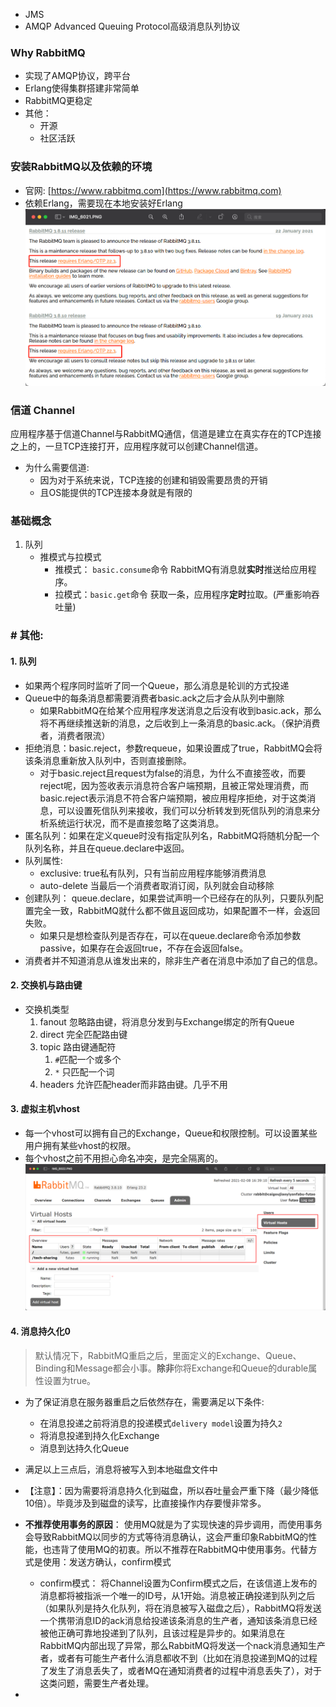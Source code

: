 * JMS
* AMQP Advanced Queuing Protocol高级消息队列协议



### Why RabbitMQ

* 实现了AMQP协议，跨平台
* Erlang使得集群搭建非常简单
* RabbitMQ更稳定
* 其他：
    * 开源
    * 社区活跃

### 安装RabbitMQ以及依赖的环境

* 官网: [https://www.rabbitmq.com](https://www.rabbitmq.com)
* 依赖Erlang，需要现在本地安装好Erlang
![img.png](img.png)

### 信道 Channel

应用程序基于信道Channel与RabbitMQ通信，信道是建立在真实存在的TCP连接之上的，一旦TCP连接打开，应用程序就可以创建Channel信道。

* 为什么需要信道:
    * 因为对于系统来说，TCP连接的创建和销毁需要昂贵的开销
    * 且OS能提供的TCP连接本身就是有限的



### 基础概念

1. 队列
    * 推模式与拉模式
        * 推模式： `basic.consume`命令 RabbitMQ有消息就**实时**推送给应用程序。
        * 拉模式：`basic.get`命令 获取一条，应用程序**定时**拉取。(严重影响吞吐量)









### # 其他:

#### 1. 队列

* 如果两个程序同时监听了同一个Queue，那么消息是轮训的方式投递
* Queue中的每条消息都需要消费者basic.ack之后才会从队列中删除
    * 如果RabbitMQ在给某个应用程序发送消息之后没有收到basic.ack，那么将不再继续推送新的消息，之后收到上一条消息的basic.ack。（保护消费者，消费者限流）
* 拒绝消息：basic.reject，参数requeue，如果设置成了true，RabbitMQ会将该条消息重新放入队列中，否则直接删除。
    * 对于basic.reject且request为false的消息，为什么不直接签收，而要reject呢，因为签收表示消息符合客户端预期，且被正常处理消费，而basic.reject表示消息不符合客户端预期，被应用程序拒绝，对于这类消息，可以设置死信队列来接收，我们可以分析转发到死信队列的消息来分析系统运行状况，而不是直接忽略了这类消息。
* 匿名队列：如果在定义queue时没有指定队列名，RabbitMQ将随机分配一个队列名称，并且在queue.declare中返回。
* 队列属性:
    * exclusive: true私有队列，只有当前应用程序能够消费消息
    * auto-delete 当最后一个消费者取消订阅，队列就会自动移除
* 创建队列： queue.declare，如果尝试声明一个已经存在的队列，只要队列配置完全一致，RabbitMQ就什么都不做且返回成功，如果配置不一样，会返回失败。
    * 如果只是想检查队列是否存在，可以在queue.declare命令添加参数passive，如果存在会返回true，不存在会返回false。
* 消费者并不知道消息从谁发出来的，除非生产者在消息中添加了自己的信息。

#### 2. 交换机与路由键

* 交换机类型
    1. fanout 忽略路由键，将消息分发到与Exchange绑定的所有Queue
    2. direct  完全匹配路由键
    3. topic 路由键通配符
        1.  `#`匹配一个或多个
        2. `*` 只匹配一个词
    4. headers 允许匹配header而非路由键。几乎不用

#### 3. 虚拟主机vhost

* 每一个vhost可以拥有自己的Exchange，Queue和权限控制。可以设置某些用户拥有某些vhost的权限。
* 每个vhost之前不用担心命名冲突，是完全隔离的。
![img_1.png](img_1.png)


#### 4. 消息持久化0

> 默认情况下，RabbitMQ重启之后，里面定义的Exchange、Queue、Binding和Message都会小事。**除非**你将Exchange和Queue的durable属性设置为true。

* 为了保证消息在服务器重启之后依然存在，需要满足以下条件:
    * 在消息投递之前将消息的投递模式`delivery model`设置为持久`2`
    * 将消息投递到持久化Exchange
    * 消息到达持久化Queue
* 满足以上三点后，消息将被写入到本地磁盘文件中
* 【注意】：因为需要将消息持久化到磁盘，所以吞吐量会严重下降（最少降低10倍）。毕竟涉及到磁盘的读写，比直接操作内存要慢非常多。



* **不推荐使用事务的原因**： 使用MQ就是为了实现快速的异步调用，而使用事务会导致RabbitMQ以同步的方式等待消息确认，这会严重印象RabbitMQ的性能，也违背了使用MQ的初衷。所以不推荐在RabbitMQ中使用事务。代替方式是使用：发送方确认，confirm模式
    * confirm模式： 将Channel设置为Confirm模式之后，在该信道上发布的消息都将被指派一个唯一的ID号，从1开始。消息被正确投递到队列之后（如果队列是持久化队列，将在消息被写入磁盘之后），RabbitMQ将发送一个携带消息ID的ack消息给投递该条消息的生产者，通知该条消息已经被他正确可靠地投递到了队列，且该过程是异步的。如果消息在RabbitMQ内部出现了异常，那么RabbitMQ将发送一个nack消息通知生产者，或者有可能生产者什么消息都收不到（比如在消息投递到MQ的过程了发生了消息丢失了，或者MQ在通知消费者的过程中消息丢失了），对于这类问题，需要生产者处理。
* 